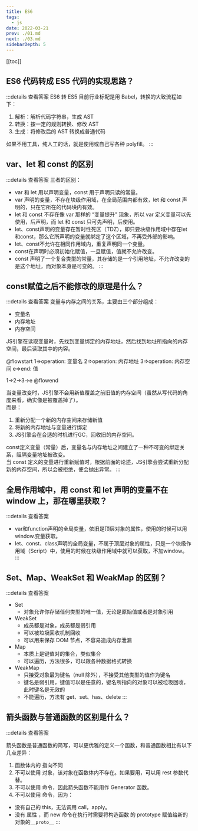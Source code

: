 ```yaml
---
title: ES6
tags: 
  - js
date: 2022-03-21
prev: ./01.md
next: ./03.md
sidebarDepth: 5
---
```


[[toc]]

## ES6 代码转成 ES5 代码的实现思路？

:::details 查看答案
ES6 转 ES5 目前行业标配是用 Babel，转换的大致流程如下：
1. 解析：解析代码字符串，生成 AST
2. 转换：按一定的规则转换、修改 AST
3. 生成：将修改后的 AST 转换成普通代码

如果不用工具，纯人工的话，就是使用或自己写各种 polyfill。
:::

## var、let 和 const 的区别

:::details 查看答案
三者的区别： 
- var 和 let 用以声明变量，const 用于声明只读的常量。
- var 声明的变量，不存在块级作用域，在全局范围内都有效，let 和 const 声明的，只在它所在的代码块内有效。
- let 和 const 不存在像 var 那样的 “变量提升” 现象，所以 var 定义变量可以先使用，后声明，而 let 和 const 只可先声明，后使用。
- let、const声明的变量存在暂时性死区（TDZ），即只要块级作用域中存在let和const，那么它所声明的变量就绑定了这个区域，不再受外部的影响。 
- let、const不允许在相同作用域内，重复声明同一个变量。
- const在声明时必须初始化赋值，一旦赋值，值就不允许改变。
- const 声明了一个复合类型的常量，其存储的是一个引用地址，不允许改变的是这个地址，而对象本身是可变的。 
:::

## const赋值之后不能修改的原理是什么？

:::details 查看答案
变量与内存之间的关系，主要由三个部分组成： 
- 变量名 
- 内存地址 
- 内存空间

JS引擎在读取变量时，先找到变量绑定的内存地址，然后找到地址所指向的内存空间，最后读取其中的内容。

@flowstart
1=>operation: 变量名
2=>operation: 内存地址
3=>operation: 内存空间
e=>end: 值

1->2->3->e
@flowend

当变量改变时，JS引擎不会用新值覆盖之前旧值的内存空间（虽然从写代码的角度来看，确实像是被覆盖掉了）。  
而是：
1. 重新分配一个新的内存空间来存储新值
2. 将新的内存地址与变量进行绑定
3. JS引擎会在合适的时机进行GC，回收旧的内存空间。 

const定义变量（常量）后，变量名与内存地址之间建立了一种不可变的绑定关系，阻隔变量地址被改变。  
当 const 定义的变量进行重新赋值时，根据前面的论述，JS引擎会尝试重新分配新的内存空间，所以会被拒绝，便会抛出异常。
:::

## 全局作用域中，用 const 和 let 声明的变量不在 window 上，那在哪里获取？

:::details 查看答案
- var和function声明的全局变量，依旧是顶层对象的属性，使用的时候可以用window.变量获取。
- let、const、class声明的全局变量，不属于顶层对象的属性，只是一个块级作用域（Script）中，使用的时候在块级作用域中就可以获取，不加window。
:::

## Set、Map、WeakSet 和 WeakMap 的区别？

:::details 查看答案
- Set
  + 对象允许你存储任何类型的唯一值，无论是原始值或者是对象引用
- WeakSet
  + 成员都是对象，成员都是弱引用
  + 可以被垃圾回收机制回收
  + 可以用来保存 DOM 节点，不容易造成内存泄漏
- Map
  + 本质上是键值对的集合，类似集合
  + 可以遍历，方法很多，可以跟各种数据格式转换
- WeakMap
  + 只接受对象最为键名（null 除外），不接受其他类型的值作为键名
  + 键名是弱引用，键值可以是任意的，键名所指向的对象可以被垃圾回收，此时键名是无效的
  + 不能遍历，方法有 get、set、has、delete
:::

## 箭头函数与普通函数的区别是什么？

:::details 查看答案

箭头函数是普通函数的简写，可以更优雅的定义一个函数，和普通函数相比有以下几点差异： 
1. 函数体内的 <str str="this" /> 指向不同
2. 不可以使用 <str str="arguments" /> 对象，该对象在函数体内不存在。如果要用，可以用 rest 参数代替。 
3. 不可以使用 <str str="yield" /> 命令，因此箭头函数不能用作 Generator 函数。 
4. 不可以使用 <str str="new" /> 命令，因为：
  - 没有自己的 this，无法调用 call，apply。
  - 没有 <str str="prototype" /> 属性 ，而 new 命令在执行时需要将构造函数 的 prototype 赋值给新的对象的`__proto__`
:::

